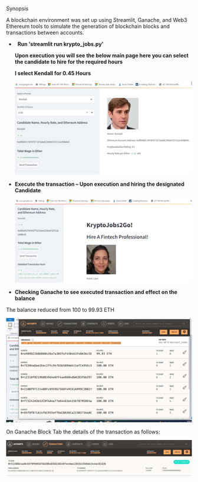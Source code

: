 ﻿Synopsis

A blockchain environment was set up using Streamlit, Ganache, and Web3 Ethereum tools to simulate the generation of blockchain blocks and transactions between accounts.

- ` `**Run 'streamlit run krypto\_jobs.py'**

  **Upon execution you will see the below main page here you can select the candidate to hire for the required hours**

  **I select Kendall for 0.45 Hours** 

  ![Selection of Candidate](./Images/Main%20page%20and%20Selection%20of%20a%20Candidate%20and%20Hours.jpg)

- **Execute the transaction – Upon execution and hiring the designated Candidate**

  ![Success of Transaction](./Images/Send%20Transaction%20Image%20Sucess.jpg) 

- **Checking Ganache to see executed transaction and effect on the balance** 

The balance reduced from 100 to 99.93 ETH

![Ganache Interface](./Images/Ganache%20Balnce%20from%20Local%20Address.JPG)




On Ganache Block Tab the details of the transaction as follows:

![Block Tab](./Images/Ganache%20Transaction%20Record.JPG)
